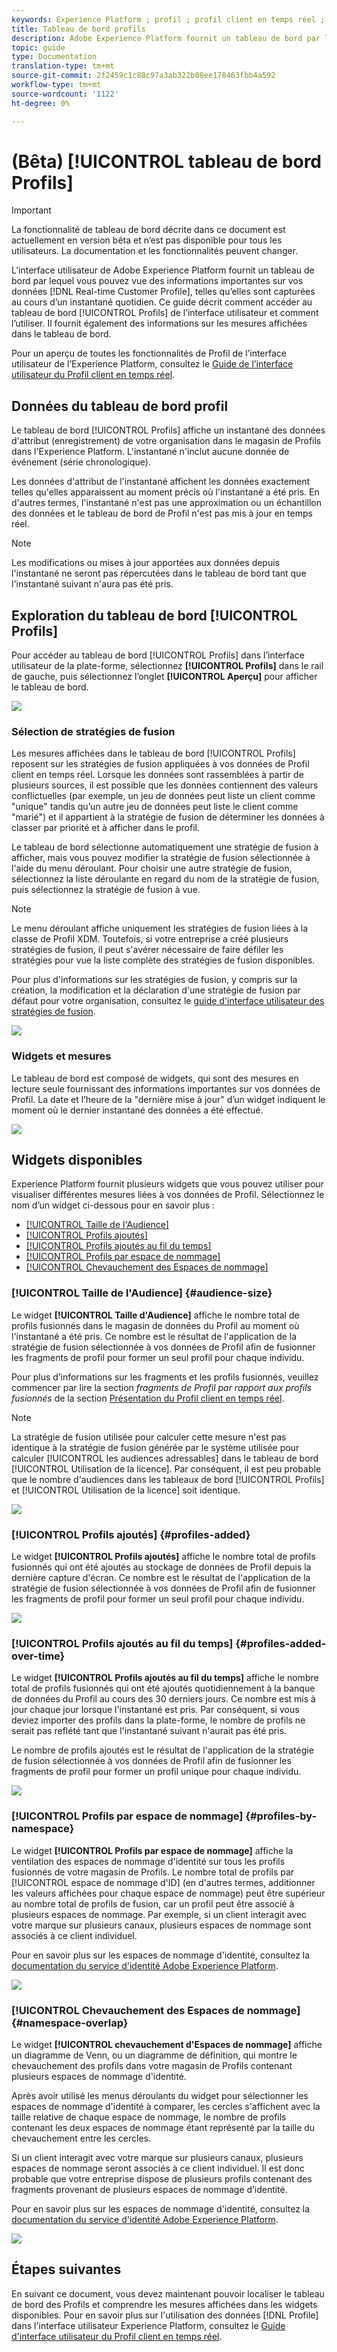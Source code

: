 ```yaml
---
keywords: Experience Platform ; profil ; profil client en temps réel ; interface utilisateur ; interface utilisateur ; personnalisation ; tableau de bord profil ; tableau de bord
title: Tableau de bord profils
description: Adobe Experience Platform fournit un tableau de bord par lequel vous pouvez vue des informations importantes sur les données du Profil client en temps réel de votre entreprise.
topic: guide
type: Documentation
translation-type: tm+mt
source-git-commit: 2f2459c1c88c97a3ab322b08ee178463fbb4a592
workflow-type: tm+mt
source-wordcount: '1122'
ht-degree: 0%

---
```



# (Bêta) [!UICONTROL tableau de bord Profils]

>[!IMPORTANT]
>
>La fonctionnalité de tableau de bord décrite dans ce document est actuellement en version bêta et n’est pas disponible pour tous les utilisateurs. La documentation et les fonctionnalités peuvent changer.

L’interface utilisateur de Adobe Experience Platform fournit un tableau de bord par lequel vous pouvez vue des informations importantes sur vos données [!DNL Real-time Customer Profile], telles qu’elles sont capturées au cours d’un instantané quotidien. Ce guide décrit comment accéder au tableau de bord [!UICONTROL Profils] de l’interface utilisateur et comment l’utiliser. Il fournit également des informations sur les mesures affichées dans le tableau de bord.

Pour un aperçu de toutes les fonctionnalités de Profil de l’interface utilisateur de l’Experience Platform, consultez le [Guide de l’interface utilisateur du Profil client en temps réel](../../profile/ui/user-guide.md).

## Données du tableau de bord profil

Le tableau de bord [!UICONTROL Profils] affiche un instantané des données d&#39;attribut (enregistrement) de votre organisation dans le magasin de Profils dans l&#39;Experience Platform. L&#39;instantané n&#39;inclut aucune donnée de événement (série chronologique).

Les données d&#39;attribut de l&#39;instantané affichent les données exactement telles qu&#39;elles apparaissent au moment précis où l&#39;instantané a été pris. En d&#39;autres termes, l&#39;instantané n&#39;est pas une approximation ou un échantillon des données et le tableau de bord de Profil n&#39;est pas mis à jour en temps réel.

>[!NOTE]
>
>Les modifications ou mises à jour apportées aux données depuis l&#39;instantané ne seront pas répercutées dans le tableau de bord tant que l&#39;instantané suivant n&#39;aura pas été pris.

## Exploration du tableau de bord [!UICONTROL Profils]

Pour accéder au tableau de bord [!UICONTROL Profils] dans l’interface utilisateur de la plate-forme, sélectionnez **[!UICONTROL Profils]** dans le rail de gauche, puis sélectionnez l’onglet **[!UICONTROL Aperçu]** pour afficher le tableau de bord.

![](../images/profiles/dashboard-overview.png)

### Sélection de stratégies de fusion

Les mesures affichées dans le tableau de bord [!UICONTROL Profils] reposent sur les stratégies de fusion appliquées à vos données de Profil client en temps réel. Lorsque les données sont rassemblées à partir de plusieurs sources, il est possible que les données contiennent des valeurs conflictuelles (par exemple, un jeu de données peut liste un client comme &quot;unique&quot; tandis qu’un autre jeu de données peut liste le client comme &quot;marié&quot;) et il appartient à la stratégie de fusion de déterminer les données à classer par priorité et à afficher dans le profil.

Le tableau de bord sélectionne automatiquement une stratégie de fusion à afficher, mais vous pouvez modifier la stratégie de fusion sélectionnée à l&#39;aide du menu déroulant. Pour choisir une autre stratégie de fusion, sélectionnez la liste déroulante en regard du nom de la stratégie de fusion, puis sélectionnez la stratégie de fusion à vue.

>[!NOTE]
>
>Le menu déroulant affiche uniquement les stratégies de fusion liées à la classe de Profil XDM. Toutefois, si votre entreprise a créé plusieurs stratégies de fusion, il peut s&#39;avérer nécessaire de faire défiler les stratégies pour vue la liste complète des stratégies de fusion disponibles.

Pour plus d&#39;informations sur les stratégies de fusion, y compris sur la création, la modification et la déclaration d&#39;une stratégie de fusion par défaut pour votre organisation, consultez le [guide d&#39;interface utilisateur des stratégies de fusion](../../profile/ui/merge-policies.md).

![](../images/profiles/select-merge-policy.png)

### Widgets et mesures

Le tableau de bord est composé de widgets, qui sont des mesures en lecture seule fournissant des informations importantes sur vos données de Profil. La date et l’heure de la &quot;dernière mise à jour&quot; d’un widget indiquent le moment où le dernier instantané des données a été effectué.

![](../images/profiles/dashboard-timestamp.png)

## Widgets disponibles

Experience Platform fournit plusieurs widgets que vous pouvez utiliser pour visualiser différentes mesures liées à vos données de Profil. Sélectionnez le nom d’un widget ci-dessous pour en savoir plus :

* [[!UICONTROL Taille de l&#39;Audience]](#audience-size)
* [[!UICONTROL Profils ajoutés]](#profiles-added)
* [[!UICONTROL Profils ajoutés au fil du temps]](#profiles-added-over-time)
* [[!UICONTROL Profils par espace de nommage]](#profiles-by-namespace)
* [[!UICONTROL Chevauchement des Espaces de nommage]](#namespace-overlap)

### [!UICONTROL Taille de l&#39;Audience] {#audience-size}

Le widget **[!UICONTROL Taille d&#39;Audience]** affiche le nombre total de profils fusionnés dans le magasin de données du Profil au moment où l&#39;instantané a été pris. Ce nombre est le résultat de l&#39;application de la stratégie de fusion sélectionnée à vos données de Profil afin de fusionner les fragments de profil pour former un seul profil pour chaque individu.

Pour plus d’informations sur les fragments et les profils fusionnés, veuillez commencer par lire la section *fragments de Profil par rapport aux profils fusionnés* de la section [Présentation du Profil client en temps réel](../../profile/home.md).

>[!NOTE]
>
>La stratégie de fusion utilisée pour calculer cette mesure n&#39;est pas identique à la stratégie de fusion générée par le système utilisée pour calculer [!UICONTROL les audiences adressables] dans le tableau de bord [!UICONTROL Utilisation de la licence]. Par conséquent, il est peu probable que le nombre d&#39;audiences dans les tableaux de bord [!UICONTROL Profils] et [!UICONTROL Utilisation de la licence] soit identique.

![](../images/profiles/audience-size.png)

### [!UICONTROL Profils ajoutés] {#profiles-added}

Le widget **[!UICONTROL Profils ajoutés]** affiche le nombre total de profils fusionnés qui ont été ajoutés au stockage de données de Profil depuis la dernière capture d&#39;écran. Ce nombre est le résultat de l&#39;application de la stratégie de fusion sélectionnée à vos données de Profil afin de fusionner les fragments de profil pour former un seul profil pour chaque individu.

![](../images/profiles/profiles-added.png)

### [!UICONTROL Profils ajoutés au fil du temps] {#profiles-added-over-time}

Le widget **[!UICONTROL Profils ajoutés au fil du temps]** affiche le nombre total de profils fusionnés qui ont été ajoutés quotidiennement à la banque de données du Profil au cours des 30 derniers jours. Ce nombre est mis à jour chaque jour lorsque l&#39;instantané est pris. Par conséquent, si vous deviez importer des profils dans la plate-forme, le nombre de profils ne serait pas reflété tant que l&#39;instantané suivant n&#39;aurait pas été pris.

Le nombre de profils ajoutés est le résultat de l&#39;application de la stratégie de fusion sélectionnée à vos données de Profil afin de fusionner les fragments de profil pour former un profil unique pour chaque individu.

![](../images/profiles/profiles-added-over-time.png)

### [!UICONTROL Profils par espace de nommage] {#profiles-by-namespace}

Le widget **[!UICONTROL Profils par espace de nommage]** affiche la ventilation des espaces de nommage d&#39;identité sur tous les profils fusionnés de votre magasin de Profils. Le nombre total de profils par [!UICONTROL espace de nommage d&#39;ID] (en d&#39;autres termes, additionner les valeurs affichées pour chaque espace de nommage) peut être supérieur au nombre total de profils de fusion, car un profil peut être associé à plusieurs espaces de nommage. Par exemple, si un client interagit avec votre marque sur plusieurs canaux, plusieurs espaces de nommage sont associés à ce client individuel.

Pour en savoir plus sur les espaces de nommage d&#39;identité, consultez la [documentation du service d&#39;identité Adobe Experience Platform](../../identity-service/home.md).

![](../images/profiles/profiles-by-namespace.png)

### [!UICONTROL Chevauchement des Espaces de nommage] {#namespace-overlap}

Le widget **[!UICONTROL chevauchement d&#39;Espaces de nommage]** affiche un diagramme de Venn, ou un diagramme de définition, qui montre le chevauchement des profils dans votre magasin de Profils contenant plusieurs espaces de nommage d&#39;identité.

Après avoir utilisé les menus déroulants du widget pour sélectionner les espaces de nommage d&#39;identité à comparer, les cercles s&#39;affichent avec la taille relative de chaque espace de nommage, le nombre de profils contenant les deux espaces de nommage étant représenté par la taille du chevauchement entre les cercles.

Si un client interagit avec votre marque sur plusieurs canaux, plusieurs espaces de nommage seront associés à ce client individuel. Il est donc probable que votre entreprise dispose de plusieurs profils contenant des fragments provenant de plusieurs espaces de nommage d’identité.

Pour en savoir plus sur les espaces de nommage d&#39;identité, consultez la [documentation du service d&#39;identité Adobe Experience Platform](../../identity-service/home.md).

![](../images/profiles/namespace-overlap.png)

## Étapes suivantes

En suivant ce document, vous devez maintenant pouvoir localiser le tableau de bord des Profils et comprendre les mesures affichées dans les widgets disponibles. Pour en savoir plus sur l&#39;utilisation des données [!DNL Profile] dans l&#39;interface utilisateur Experience Platform, consultez le [Guide d&#39;interface utilisateur du Profil client en temps réel](../../profile/ui/user-guide.md).